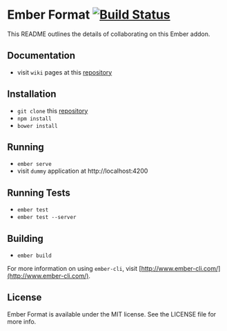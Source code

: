 # Ember Format [![Build Status](https://travis-ci.org/bobisjan/ember-format.svg?branch=master)](https://travis-ci.org/bobisjan/ember-format)

This README outlines the details of collaborating on this Ember addon.

## Documentation

* visit `wiki` pages at this [repository](https://github.com/bobisjan/ember-format/wiki)

## Installation

* `git clone` this [repository](https://github.com/bobisjan/ember-format)
* `npm install`
* `bower install`

## Running

* `ember serve`
* visit `dummy` application at http://localhost:4200

## Running Tests

* `ember test`
* `ember test --server`

## Building

* `ember build`

For more information on using `ember-cli`, visit [http://www.ember-cli.com/](http://www.ember-cli.com/).

## License

Ember Format is available under the MIT license. See the LICENSE file for more info.
